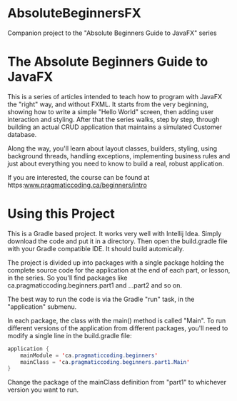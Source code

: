 # AbsoluteBeginnersFX
Companion project to the "Absolute Beginners Guide to JavaFX" series

# The Absolute Beginners Guide to JavaFX

This is a series of articles intended to teach how to program with JavaFX the "right" way, and without FXML.  It starts from the very beginning, showing how to write a simple "Hello World" screen, then adding user interaction and styling.  After that the series walks, step by step, through building an actual CRUD application that maintains a simulated Customer database.  

Along the way, you'll learn about layout classes, builders, styling, using background threads, handling exceptions, implementing business rules and just about everything you need to know to build a real, robust application.

If you are interested, the course can be found at https:www.pragmaticcoding.ca/beginners/intro

# Using this Project 

This is a Gradle based project.  It works very well with Intellij Idea.  Simply download the code and put it in a directory.  Then open the build.gradle file with your Gradle compatible IDE.  It should build automically.

The project is divided up into packages with a single package holding the complete source code for the application at the end of each part, or lesson, in the series.  So you'll find packages like ca.pragmaticcoding.beginners.part1 and ...part2 and so on.  

The best way to run the code is via the Gradle "run" task, in the "application" submenu.  

In each package, the class with the main() method is called "Main".  To run different versions of the application from different packages, you'll need to modify a single line in the build.gradle file:

``` java 
application {
    mainModule = 'ca.pragmaticcoding.beginners'
    mainClass = 'ca.pragmaticcoding.beginners.part1.Main'
}
``` 

Change the package of the mainClass definition from "part1" to whichever version you want to run.
